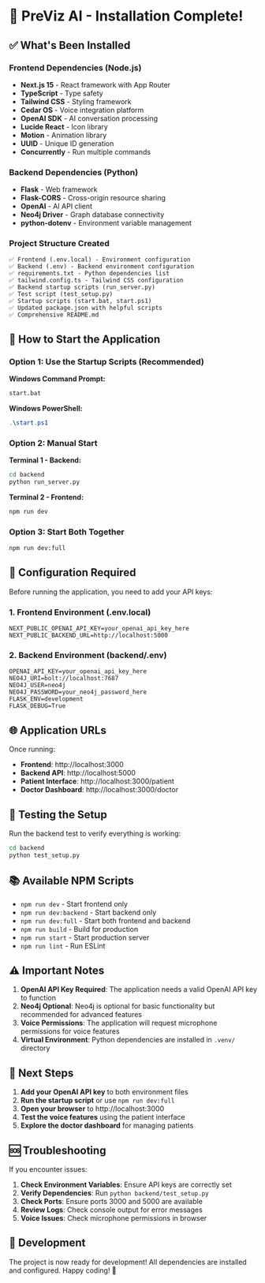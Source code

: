 # 🎉 PreViz AI - Installation Complete!

## ✅ What's Been Installed

### Frontend Dependencies (Node.js)
- **Next.js 15** - React framework with App Router
- **TypeScript** - Type safety
- **Tailwind CSS** - Styling framework  
- **Cedar OS** - Voice integration platform
- **OpenAI SDK** - AI conversation processing
- **Lucide React** - Icon library
- **Motion** - Animation library
- **UUID** - Unique ID generation
- **Concurrently** - Run multiple commands

### Backend Dependencies (Python)
- **Flask** - Web framework
- **Flask-CORS** - Cross-origin resource sharing
- **OpenAI** - AI API client
- **Neo4j Driver** - Graph database connectivity
- **python-dotenv** - Environment variable management

### Project Structure Created
```
✅ Frontend (.env.local) - Environment configuration
✅ Backend (.env) - Backend environment configuration
✅ requirements.txt - Python dependencies list
✅ tailwind.config.ts - Tailwind CSS configuration
✅ Backend startup scripts (run_server.py)
✅ Test script (test_setup.py)
✅ Startup scripts (start.bat, start.ps1)
✅ Updated package.json with helpful scripts
✅ Comprehensive README.md
```

## 🚀 How to Start the Application

### Option 1: Use the Startup Scripts (Recommended)
**Windows Command Prompt:**
```bash
start.bat
```

**Windows PowerShell:**
```powershell
.\start.ps1
```

### Option 2: Manual Start
**Terminal 1 - Backend:**
```bash
cd backend
python run_server.py
```

**Terminal 2 - Frontend:**
```bash
npm run dev
```

### Option 3: Start Both Together
```bash
npm run dev:full
```

## 🔧 Configuration Required

Before running the application, you need to add your API keys:

### 1. Frontend Environment (.env.local)
```env
NEXT_PUBLIC_OPENAI_API_KEY=your_openai_api_key_here
NEXT_PUBLIC_BACKEND_URL=http://localhost:5000
```

### 2. Backend Environment (backend/.env)
```env
OPENAI_API_KEY=your_openai_api_key_here
NEO4J_URI=bolt://localhost:7687
NEO4J_USER=neo4j
NEO4J_PASSWORD=your_neo4j_password_here
FLASK_ENV=development
FLASK_DEBUG=True
```

## 🌐 Application URLs

Once running:
- **Frontend**: http://localhost:3000
- **Backend API**: http://localhost:5000
- **Patient Interface**: http://localhost:3000/patient
- **Doctor Dashboard**: http://localhost:3000/doctor

## 🧪 Testing the Setup

Run the backend test to verify everything is working:
```bash
cd backend
python test_setup.py
```

## 📚 Available NPM Scripts

- `npm run dev` - Start frontend only
- `npm run dev:backend` - Start backend only  
- `npm run dev:full` - Start both frontend and backend
- `npm run build` - Build for production
- `npm run start` - Start production server
- `npm run lint` - Run ESLint

## ⚠️ Important Notes

1. **OpenAI API Key Required**: The application needs a valid OpenAI API key to function
2. **Neo4j Optional**: Neo4j is optional for basic functionality but recommended for advanced features
3. **Voice Permissions**: The application will request microphone permissions for voice features
4. **Virtual Environment**: Python dependencies are installed in `.venv/` directory

## 🎯 Next Steps

1. **Add your OpenAI API key** to both environment files
2. **Run the startup script** or use `npm run dev:full`
3. **Open your browser** to http://localhost:3000
4. **Test the voice features** using the patient interface
5. **Explore the doctor dashboard** for managing patients

## 🆘 Troubleshooting

If you encounter issues:

1. **Check Environment Variables**: Ensure API keys are correctly set
2. **Verify Dependencies**: Run `python backend/test_setup.py`
3. **Check Ports**: Ensure ports 3000 and 5000 are available
4. **Review Logs**: Check console output for error messages
5. **Voice Issues**: Check microphone permissions in browser

## 🤝 Development

The project is now ready for development! All dependencies are installed and configured. Happy coding! 🚀
